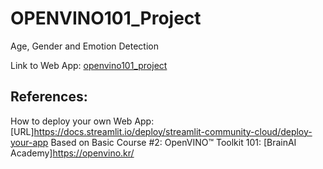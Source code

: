 # OPENVINO101_Project
Age, Gender and Emotion Detection

Link to Web App: [openvino101_project](https://irfanrizkiazmiopenvino101project.streamlit.app/)

## References:
How to deploy your own Web App: [URL]https://docs.streamlit.io/deploy/streamlit-community-cloud/deploy-your-app
Based on Basic Course #2: OpenVINO™ Toolkit 101: [BrainAI Academy]https://openvino.kr/
